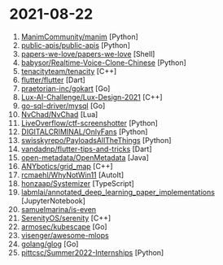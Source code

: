 # 2021-08-22

1. [ManimCommunity/manim](https://github.com/ManimCommunity/manim "A community-maintained Python framework for creating mathematical animations.") [Python]
2. [public-apis/public-apis](https://github.com/public-apis/public-apis "A collective list of free APIs") [Python]
3. [papers-we-love/papers-we-love](https://github.com/papers-we-love/papers-we-love "Papers from the computer science community to read and discuss.") [Shell]
4. [babysor/Realtime-Voice-Clone-Chinese](https://github.com/babysor/Realtime-Voice-Clone-Chinese "🚀AI拟声: 5秒内克隆您的声音并生成任意语音内容 Clone a voice in 5 seconds to generate arbitrary speech in real-time") [Python]
5. [tenacityteam/tenacity](https://github.com/tenacityteam/tenacity "Tenacity is an easy-to-use, privacy-friendly, FLOSS, cross-platform multi-track audio editor/recorder for Windows, macOS, Linux and other operating systems. Contributions welcome!") [C++]
6. [flutter/flutter](https://github.com/flutter/flutter "Flutter makes it easy and fast to build beautiful apps for mobile and beyond.") [Dart]
7. [praetorian-inc/gokart](https://github.com/praetorian-inc/gokart "A static analysis tool for securing Go code") [Go]
8. [Lux-AI-Challenge/Lux-Design-2021](https://github.com/Lux-AI-Challenge/Lux-Design-2021 "Home to the design and engine of the Lux AI Challenge Season 1") [C++]
9. [go-sql-driver/mysql](https://github.com/go-sql-driver/mysql "Go MySQL Driver is a MySQL driver for Go's (golang) database/sql package") [Go]
10. [NvChad/NvChad](https://github.com/NvChad/NvChad "An attempt to make neovim cli as functional as an IDE while being very beautiful , blazing fast.") [Lua]
11. [LiveOverflow/ctf-screenshotter](https://github.com/LiveOverflow/ctf-screenshotter "a CTF web challenge about making screenshots") [Python]
12. [DIGITALCRIMINAL/OnlyFans](https://github.com/DIGITALCRIMINAL/OnlyFans "Scrape all the media from an OnlyFans account - Updated regularly") [Python]
13. [swisskyrepo/PayloadsAllTheThings](https://github.com/swisskyrepo/PayloadsAllTheThings "A list of useful payloads and bypass for Web Application Security and Pentest/CTF") [Python]
14. [vandadnp/flutter-tips-and-tricks](https://github.com/vandadnp/flutter-tips-and-tricks "A Collection of Flutter and Dart Tips and Tricks") [Dart]
15. [open-metadata/OpenMetadata](https://github.com/open-metadata/OpenMetadata "Open Standard for Metadata. A Single place to Discover, Collaborate and Get your data right.") [Java]
16. [ANYbotics/grid_map](https://github.com/ANYbotics/grid_map "Universal grid map library for mobile robotic mapping") [C++]
17. [rcmaehl/WhyNotWin11](https://github.com/rcmaehl/WhyNotWin11 "Detection Script to help identify why your PC is not Windows 11 Release Ready") [AutoIt]
18. [honzaap/Systemizer](https://github.com/honzaap/Systemizer "A system design tool that allows you to simulate data flow of distributed systems.") [TypeScript]
19. [labmlai/annotated_deep_learning_paper_implementations](https://github.com/labmlai/annotated_deep_learning_paper_implementations "🧑‍🏫 Implementations/tutorials of deep learning papers with side-by-side notes 📝; including transformers (original, xl, switch, feedback, vit), optimizers (adam, radam, adabelief), gans(dcgan, cyclegan, stylegan2), 🎮 reinforcement learning (ppo, dqn), capsnet, distillation, etc. 🧠") [JupyterNotebook]
20. [samuelmarina/is-even](https://github.com/samuelmarina/is-even "Is a number even?") 
21. [SerenityOS/serenity](https://github.com/SerenityOS/serenity "The Serenity Operating System 🐞") [C++]
22. [armosec/kubescape](https://github.com/armosec/kubescape "kubescape is the first tool for testing if Kubernetes is deployed securely as defined in Kubernetes Hardening Guidance by to NSA and CISA (https://www.nsa.gov/News-Features/Feature-Stories/Article-View/Article/2716980/nsa-cisa-release-kubernetes-hardening-guidance/)") [Go]
23. [visenger/awesome-mlops](https://github.com/visenger/awesome-mlops "A curated list of references for MLOps") 
24. [golang/glog](https://github.com/golang/glog "Leveled execution logs for Go") [Go]
25. [pittcsc/Summer2022-Internships](https://github.com/pittcsc/Summer2022-Internships "Collection of Summer 2022 tech internships!") [Python]
